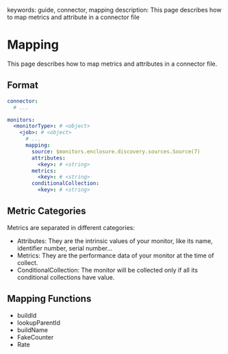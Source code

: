 keywords: guide, connector, mapping
description: This page describes how to map metrics and attribute in a connector file

# Mapping

This page describes how to map metrics and attributes in a connector file.

## Format

```yaml
connector:
  # ...

monitors:
  <monitorType>: # <object> 
    <job>: # <object>
      # ...
      mapping:
        source: $monitors.enclosure.discovery.sources.Source(7)
        attributes:
          <key>: # <string>
        metrics:
          <key>: # <string>
        conditionalCollection:
          <key>: # <string>
```

## Metric Categories

Metrics are separated in different categories:
* Attributes: They are the intrinsic values of your monitor, like its name, identifier number, serial number...
* Metrics: They are the performance data of your monitor at the time of collect.
* ConditionalCollection: The monitor will be collected only if all its conditional collections have value.

## Mapping Functions
* buildId
* lookupParentId
* buildName
* FakeCounter
* Rate